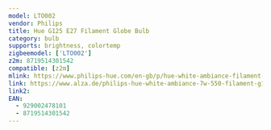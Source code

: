 ```yaml
---
model: LTO002
vendor: Philips
title: Hue G125 E27 Filament Globe Bulb
category: bulb
supports: brightness, colortemp
zigbeemodel: ['LTO002']
z2m: 8719514301542
compatible: [z2m]
mlink: https://www.philips-hue.com/en-gb/p/hue-white-ambiance-filament-1-pack-g125-e27-filament-globe/8719514301542
link: https://www.alza.de/philips-hue-white-ambiance-7w-550-filament-g125-e27-d6731018.htm
link2: 
EAN: 
  - 929002478101
  - 8719514301542
---
```

